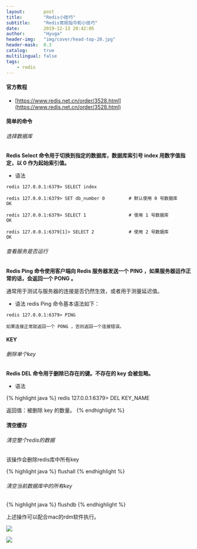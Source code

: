 ```yaml
---
layout:       post
title:        "Redis小技巧"
subtitle:     "Redis常规指令和小技巧"
date:         2019-12-13 20:42:05
author:       "Hyuga"
header-img:   "img/cover/head-top-20.jpg"
header-mask:  0.3
catalog:      true
multilingual: false
tags:
    - redis
---
```


#### 官方教程

- [https://www.redis.net.cn/order/3528.html](https://www.redis.net.cn/order/3528.html)

#### 简单的命令
###### 选择数据库

**Redis Select 命令用于切换到指定的数据库，数据库索引号 index 用数字值指定，以 0 作为起始索引值。**

- 语法
```
redis 127.0.0.1:6379> SELECT index 
```

```
redis 127.0.0.1:6379> SET db_number 0         # 默认使用 0 号数据库
OK

redis 127.0.0.1:6379> SELECT 1                # 使用 1 号数据库
OK

redis 127.0.0.1:6379[1]> SELECT 2             # 使用 2 号数据库
OK
```

###### 查看服务是否运行

**Redis Ping 命令使用客户端向 Redis 服务器发送一个 PING ，如果服务器运作正常的话，会返回一个 PONG 。**

通常用于测试与服务器的连接是否仍然生效，或者用于测量延迟值。

- 语法 redis Ping 命令基本语法如下： 
``` 
redis 127.0.0.1:6379> PING

如果连接正常就返回一个 PONG ，否则返回一个连接错误。
```

#### KEY

###### 删除单个key

**Redis DEL 命令用于删除已存在的键。不存在的 key 会被忽略。**

- 语法

{% highlight java %}
redis 127.0.0.1:6379> DEL KEY_NAME

返回值：被删除 key 的数量。
{% endhighlight %}

#### 清空缓存
###### 清空整个redis的数据
该操作会删除redis库中所有key

{% highlight java %}
flushall
{% endhighlight %}

###### 清空当前数据库中的所有key

{% highlight java %}
flushdb
{% endhighlight %}

上述操作可以配合mac的rdm软件执行。

![](/img/2018/2018-12/redis-rdm1.png)

![](/img/2018/2018-12/redis-rdm2.png)
